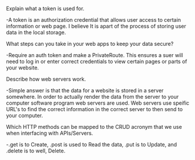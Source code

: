 Explain what a token is used for.

-A token is an authorization credential that allows user access to certain information or web page. I believe It is apart of the process of storing user data in the local storage. 

 What steps can you take in your web apps to keep your data secure?

-Require an auth token and make a PrivateRoute. This ensures a suer will need to log in or enter correct credentials to view certain pages or parts of your website.  



 Describe how web servers work.

-Simple answer is that the data for a website is stored in a server somewhere. In order to actually render the data from the server to your computer software program web servers are used. Web servers use speific URL's to find the correct information in the correct server to then send to your computer. 

 Which HTTP methods can be mapped to the CRUD acronym that we use when interfacing with APIs/Servers.

 -.get is to Create, .post is used to Read the data, .put is to Update, and .delete is to well, Delete. 